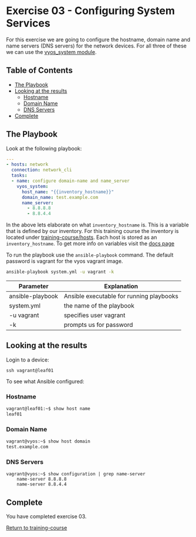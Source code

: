 # Exercise 03 - Configuring System Services

For this exercise we are going to configure the hostname, domain name and name servers (DNS servers) for the network devices.  For all three of these we can use the [vyos_system module](http://docs.ansible.com/ansible/latest/vyos_system_module.html).  

## Table of Contents

- [The Playbook](#the-playbook)
- [Looking at the results](#looking-at-the-results)
   - [Hostname](#hostname)
   - [Domain Name](#domain-Name)
   - [DNS Servers](#dns-Servers)
- [Complete](#complete)

## The Playbook

Look at the following playbook:

```yml
---
- hosts: network
  connection: network_cli
  tasks:
  - name: configure domain-name and name_server
    vyos_system:
      host_name: "{{inventory_hostname}}"
      domain_name: test.example.com
      name_server:
        - 8.8.8.8
        - 8.8.4.4
```

In the above lets elaborate on what `inventory_hostname` is.  This is a variable that is defined by our inventory.  For this training course the inventory is located under [training-course/hosts](../hosts).  Each host is stored as an `inventory_hostname`.  To get more info on variables visit the [docs page](http://docs.ansible.com/ansible/latest/playbooks_variables.html)

To run the playbook use the `ansible-playbook` command.  The default password is vagrant for the vyos vagrant image.

```bash
ansible-playbook system.yml -u vagrant -k
```
Parameter | Explanation
------------ | -------------
ansible-playbook | Ansible executable for running playbooks
system.yml | the name of the playbook
-u vagrant | specifies user vagrant
-k | prompts us for password

## Looking at the results

Login to a device:
```
ssh vagrant@leaf01
```

To see what Ansible configured:

### Hostname

```bash
vagrant@leaf01:~$ show host name
leaf01
```


### Domain Name

```bash
vagrant@vyos:~$ show host domain
test.example.com
```

### DNS Servers

```
vagrant@vyos:~$ show configuration | grep name-server
    name-server 8.8.8.8
    name-server 8.8.4.4
```

## Complete
You have completed exercise 03.

[Return to training-course](../README.md)
